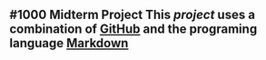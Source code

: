 #1000 Midterm Project
This *project* uses a combination of [GitHub](https://github.com/) and the **programing language** [Markdown](https://daringfireball.net/projects/markdown/)
---
